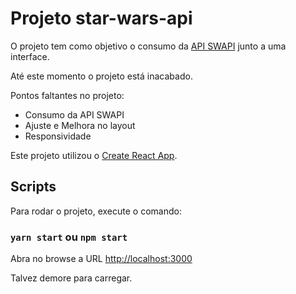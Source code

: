 # Projeto star-wars-api

O projeto tem como objetivo o consumo da [API SWAPI](https://swapi.dev "API SWAPI") junto a uma interface.

Até este momento o projeto está inacabado.

Pontos faltantes no projeto:
- Consumo da API SWAPI
- Ajuste e Melhora no layout
- Responsividade

Este projeto utilizou o [Create React App](https://github.com/facebook/create-react-app).

## Scripts

Para rodar o projeto, execute o comando:

### `yarn start` ou  `npm start`

Abra no browse a URL [http://localhost:3000](http://localhost:3000) 

Talvez demore para carregar.<br />


